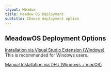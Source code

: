 ```yaml
---
layout: Meadow
title: Meadow OS Deployment
subtitle: Choose deployment option
---
```


## MeadowOS Deployment Options

[Installation via Visual Studio Extension (Windows)](VSExtension)  
This is recommended for Windows users. 

[Manual Installation via DFU (Windows + macOS)](DFU)

